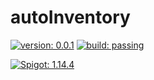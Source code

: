 # autoInventory

[![version: 0.0.1](https://img.shields.io/badge/version-0.0.1-blue)](#)
[![build: passing](https://img.shields.io/badge/build-passing-brightgreen)](#)

[![Spigot: 1.14.4](https://img.shields.io/badge/Spigot-1.14.4-blue)](#)
